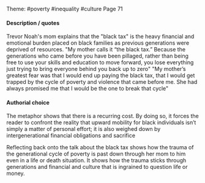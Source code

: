 Theme: #poverty #inequality #culture
Page 71
#### Description / quotes
Trevor Noah's mom explains that the "black tax" is the heavy financial and emotional burden placed on black families as previous generations were deprived of resources.
"My mother calls it “the black tax.” Because the generations who came before you have been pillaged, rather than being free to use your skills and education to move forward, you lose everything just trying to bring everyone behind you back up to zero"
"My mother’s greatest fear was that I would end up paying the black tax, that I would get trapped by the cycle of poverty and violence that came before me. She had always promised me that I would be the one to break that cycle"
#### Authorial choice
The metaphor shows that there is a recurring cost.
By doing so, it forces the reader to confront the reality that upward mobility for black individuals isn’t simply a matter of personal effort; it is also weighed down by intergenerational financial obligations and sacrifice

Reflecting back onto the talk about the black tax shows how the trauma of the generational cycle of poverty is past down through her mom to him even in a life or death situation. It shows how the trauma sticks through generations and financial and culture that is ingrained to question life or money. 